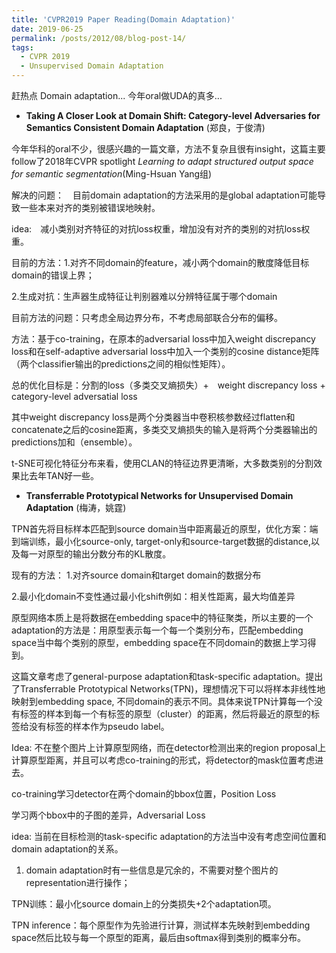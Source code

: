 ```yaml
---
title: 'CVPR2019 Paper Reading(Domain Adaptation)'
date: 2019-06-25
permalink: /posts/2012/08/blog-post-14/
tags:
  - CVPR 2019
  - Unsupervised Domain Adaptation
---
```


赶热点 Domain adaptation... 今年oral做UDA的真多...

+ **Taking A Closer Look at Domain Shift: Category-level Adversaries for Semantics Consistent Domain Adaptation** (郑良，于俊清)

今年华科的oral不少，很感兴趣的一篇文章，方法不复杂且很有insight，这篇主要follow了2018年CVPR spotlight *Learning to adapt structured output space for semantic segmentation*(Ming-Hsuan Yang组)

解决的问题：　目前domain adaptation的方法采用的是global adaptation可能导致一些本来对齐的类别被错误地映射。

idea:　减小类别对齐特征的对抗loss权重，增加没有对齐的类别的对抗loss权重。

目前的方法：1.对齐不同domain的feature，减小两个domain的散度降低目标domain的错误上界；

2.生成对抗：生声器生成特征让判别器难以分辨特征属于哪个domain

目前方法的问题：只考虑全局边界分布，不考虑局部联合分布的偏移。

方法：基于co-training，在原本的adversarial loss中加入weight discrepancy loss和在self-adaptive adversarial loss中加入一个类别的cosine distance矩阵（两个classifier输出的predictions之间的相似性矩阵）。

总的优化目标是：分割的loss（多类交叉熵损失）+　weight discrepancy loss + category-level adversatial loss

其中weight discrepancy loss是两个分类器当中卷积核参数经过flatten和concatenate之后的cosine距离，多类交叉熵损失的输入是将两个分类器输出的predictions加和（ensemble）。

t-SNE可视化特征分布来看，使用CLAN的特征边界更清晰，大多数类别的分割效果比去年TAN好一些。


+ **Transferrable Prototypical Networks for Unsupervised Domain Adaptation** (梅涛，姚霆)

TPN首先将目标样本匹配到source domain当中距离最近的原型，优化方案：端到端训练，最小化source-only, target-only和source-target数据的distance,以及每一对原型的输出分数分布的KL散度。

现有的方法：
1.对齐source domain和target domain的数据分布

2.最小化domain不变性通过最小化shift例如：相关性距离，最大均值差异

原型网络本质上是将数据在embedding space中的特征聚类，所以主要的一个adaptation的方法是：用原型表示每一个每一个类别分布，匹配embedding space当中每个类别的原型，embedding space在不同domain的数据上学习得到。

这篇文章考虑了general-purpose adaptation和task-specific adaptation。提出了Transferrable Prototypical Networks(TPN)，理想情况下可以将样本非线性地映射到embedding space, 不同domain的表示不同。具体来说TPN计算每一个没有标签的样本到每一个有标签的原型（cluster）的距离，然后将最近的原型的标签给没有标签的样本作为pseudo label。




Idea: 不在整个图片上计算原型网络，而在detector检测出来的region proposal上计算原型距离，并且可以考虑co-training的形式，将detector的mask位置考虑进去。




co-training学习detector在两个domain的bbox位置，Position Loss

学习两个bbox中的子图的差异，Adversarial Loss

idea: 当前在目标检测的task-specific  adaptation的方法当中没有考虑空间位置和domain adaptation的关系。

1. domain adaptation时有一些信息是冗余的，不需要对整个图片的representation进行操作；

TPN训练：最小化source domain上的分类损失+2个adaptation项。

TPN inference：每个原型作为先验进行计算，测试样本先映射到embedding space然后比较与每一个原型的距离，最后由softmax得到类别的概率分布。
